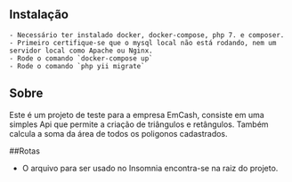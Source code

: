 ## Instalação 
    - Necessário ter instalado docker, docker-compose, php 7. e composer.
    - Primeiro certifique-se que o mysql local não está rodando, nem um servidor local como Apache ou Nginx.
    - Rode o comando `docker-compose up`
    - Rode o comando `php yii migrate`
## Sobre
 Este é um projeto de teste para a empresa EmCash, consiste em uma simples Api que permite a criação de triângulos e 
 retângulos. Também calcula a soma da área de todos os poligonos cadastrados.
 
##Rotas 
- O arquivo para ser usado no Insomnia encontra-se na raiz do projeto.